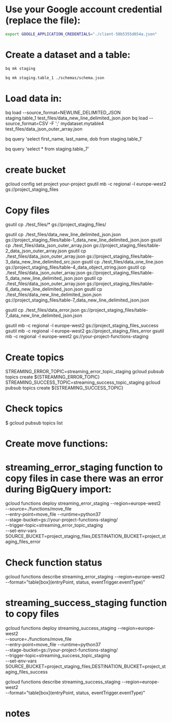 # Use your Google account credential (replace the file):
~~~~bash
export GOOGLE_APPLICATION_CREDENTIALS="./client-50b5355d654a.json"
~~~~

# Create a dataset and a table:
~~~~bash
bq mk staging
~~~~

~~~~bash
bq mk staging.table_1 ./schemas/schema.json
~~~~

# Load data in:

bq load --source_format=NEWLINE_DELIMITED_JSON \
 staging.table_1 test_files/data_new_line_delimited_json.json
bq load --source_format=CSV -F ';' mydataset.mytable4 test_files/data_json_outer_array.json

bq query 'select first_name, last_name, dob from staging.table_1'

bq query 'select * from staging.table_7'

# create bucket
gcloud config set project your-project
gsutil mb -c regional -l europe-west2 gs://project_staging_files

# Copy files
gsutil cp ./test_files/* gs://project_staging_files/

gsutil cp ./test_files/data_new_line_delimited_json.json gs://project_staging_files/table-1_data_new_line_delimited_json.json
gsutil cp ./test_files/data_json_outer_array.json gs://project_staging_files/table-2_data_json_outer_array.json
gsutil cp ./test_files/data_json_outer_array.json gs://project_staging_files/table-3_data_new_line_delimited_src.json
gsutil cp ./test_files/data_one_line.json gs://project_staging_files/table-4_data_object_string.json
gsutil cp ./test_files/data_json_outer_array.json gs://project_staging_files/table-5_data_new_line_delimited_json.json
gsutil cp ./test_files/data_json_outer_array.json gs://project_staging_files/table-6_data_new_line_delimited_json.json
gsutil cp ./test_files/data_new_line_delimited_json.json gs://project_staging_files/table-7_data_new_line_delimited_json.json


gsutil cp ./test_files/data_error.json gs://project_staging_files/table-7_data_new_line_delimited_json.json

gsutil mb -c regional -l europe-west2 gs://project_staging_files_success
gsutil mb -c regional -l europe-west2 gs://project_staging_files_error
gsutil mb -c regional -l europe-west2 gs://your-project-functions-staging

# Create topics
STREAMING_ERROR_TOPIC=streaming_error_topic_staging
gcloud pubsub topics create ${STREAMING_ERROR_TOPIC}
STREAMING_SUCCESS_TOPIC=streaming_success_topic_staging
gcloud pubsub topics create ${STREAMING_SUCCESS_TOPIC}

# Check topics
$ gcloud pubsub topics list


# Create move functions:

# streaming_error_staging function to copy files in case there was an error during BigQuery import:
gcloud functions deploy streaming_error_staging --region=europe-west2 \
    --source=./functions/move_file \
    --entry-point=move_file --runtime=python37 \
    --stage-bucket=gs://your-project-functions-staging/ \
    --trigger-topic=streaming_error_topic_staging \
    --set-env-vars SOURCE_BUCKET=project_staging_files,DESTINATION_BUCKET=project_staging_files_error

# Check function status
gcloud functions describe streaming_error_staging --region=europe-west2 \
    --format="table[box](entryPoint, status, eventTrigger.eventType)"


# streaming_success_staging function to copy files
gcloud functions deploy streaming_success_staging --region=europe-west2 \
    --source=./functions/move_file \
    --entry-point=move_file --runtime=python37 \
    --stage-bucket=gs://your-project-functions-staging/ \
    --trigger-topic=streaming_success_topic_staging \
    --set-env-vars SOURCE_BUCKET=project_staging_files,DESTINATION_BUCKET=project_staging_files_success

gcloud functions describe streaming_success_staging --region=europe-west2 \
    --format="table[box](entryPoint, status, eventTrigger.eventType)"

# notes
